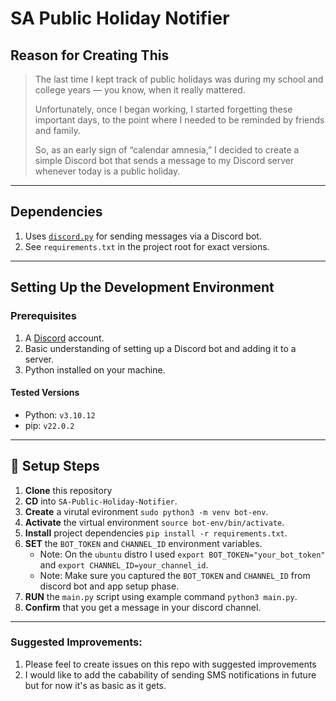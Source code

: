 # SA Public Holiday Notifier

## Reason for Creating This

> The last time I kept track of public holidays was during my school and college years — you know, when it really mattered.
>
> Unfortunately, once I began working, I started forgetting these important days, to the point where I needed to be reminded by friends and family.
>
> So, as an early sign of “calendar amnesia,” I decided to create a simple Discord bot that sends a message to my Discord server whenever today is a public holiday.

---

## Dependencies

1. Uses [`discord.py`](https://discordpy.readthedocs.io/en/stable/) for sending messages via a Discord bot.
2. See `requirements.txt` in the project root for exact versions.

---

## Setting Up the Development Environment

### Prerequisites

1. A [Discord](https://discord.com/) account.
2. Basic understanding of setting up a Discord bot and adding it to a server.
3. Python installed on your machine.

#### Tested Versions

- Python: `v3.10.12`
- pip: `v22.0.2`

---

## 🚀 Setup Steps
1. **Clone** this repository
3. **CD** into `SA-Public-Holiday-Notifier`.
2. **Create** a virutal evironment `sudo python3 -m venv bot-env`.
3. **Activate** the virtual environment `source bot-env/bin/activate`.
4. **Install** project dependencies `pip install -r requirements.txt`.
5. **SET** the `BOT_TOKEN`  and `CHANNEL_ID` environment variables.
   - Note: On the `ubuntu` distro I used `export BOT_TOKEN="your_bot_token"` and `export CHANNEL_ID=your_channel_id`.
   - Note: Make sure you captured the `BOT_TOKEN` and `CHANNEL_ID` from discord bot and app setup phase.
6. **RUN** the `main.py` script using example command `python3 main.py`.
7. **Confirm** that you get a message in your discord channel.

---

### Suggested Improvements:
1. Please feel to create issues on this repo with suggested improvements
2. I would like to add the cabability of sending SMS notifications in future but for now it's as basic as it gets.